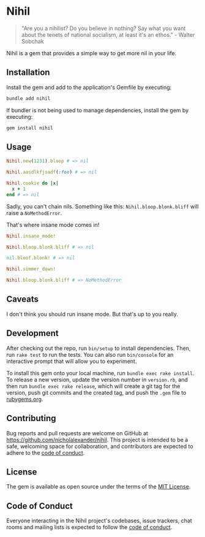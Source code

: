 # Nihil

> "Are you a nihilist?  Do you believe in nothing? Say what you want about the tenets of national socialism, at least it's an ethos." - Walter Sobchak

Nihil is a gem that provides a simple way to get more nil in your life.

## Installation

Install the gem and add to the application's Gemfile by executing:

```bash
bundle add nihil
```

If bundler is not being used to manage dependencies, install the gem by executing:

```bash
gem install nihil
```

## Usage

```ruby
Nihil.new(1231).bloop # => nil

Nihil.aasdlkfjsadf(:foo) # => nil

Nihil.cookie do |x|
  x + 1
end # => nil
```

Sadly, you can't chain nils.  Something like this: `Nihil.bloop.blonk.bliff` will raise a `NoMethodError`.

That's where insane mode comes in!

```ruby
Nihil.insane_mode!

Nihil.bloop.blonk.bliff # => nil

nil.bloof.blonk! # => nil

Nihil.simmer_down!

Nihil.bloop.blonk.bliff # => NoMethodError
```

## Caveats

I don't think you should run insane mode.  But that's up to you really.

## Development

After checking out the repo, run `bin/setup` to install dependencies. Then, run `rake test` to run the tests. You can also run `bin/console` for an interactive prompt that will allow you to experiment.

To install this gem onto your local machine, run `bundle exec rake install`. To release a new version, update the version number in `version.rb`, and then run `bundle exec rake release`, which will create a git tag for the version, push git commits and the created tag, and push the `.gem` file to [rubygems.org](https://rubygems.org).

## Contributing

Bug reports and pull requests are welcome on GitHub at https://github.com/nicholalexander/nihil. This project is intended to be a safe, welcoming space for collaboration, and contributors are expected to adhere to the [code of conduct](https://github.com/[USERNAME]/nihil/blob/main/CODE_OF_CONDUCT.md).

## License

The gem is available as open source under the terms of the [MIT License](https://opensource.org/licenses/MIT).

## Code of Conduct

Everyone interacting in the Nihil project's codebases, issue trackers, chat rooms and mailing lists is expected to follow the [code of conduct](https://github.com/[USERNAME]/nihil/blob/main/CODE_OF_CONDUCT.md).
